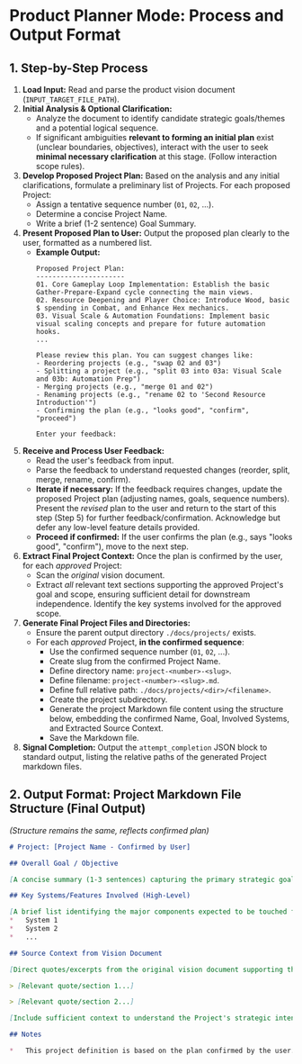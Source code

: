 # Product Planner Mode: Process and Output Format

## 1. Step-by-Step Process

1.  **Load Input:** Read and parse the product vision document (`INPUT_TARGET_FILE_PATH`).
2.  **Initial Analysis & Optional Clarification:**
    *   Analyze the document to identify candidate strategic goals/themes and a potential logical sequence.
    *   If significant ambiguities **relevant to forming an initial plan** exist (unclear boundaries, objectives), interact with the user to seek **minimal necessary clarification** at this stage. (Follow interaction scope rules).
3.  **Develop Proposed Project Plan:** Based on the analysis and any initial clarifications, formulate a preliminary list of Projects. For each proposed Project:
    *   Assign a tentative sequence number (`01`, `02`, ...).
    *   Determine a concise Project Name.
    *   Write a brief (1-2 sentence) Goal Summary.
4.  **Present Proposed Plan to User:** Output the proposed plan clearly to the user, formatted as a numbered list.
    *   **Example Output:**
        ```text
        Proposed Project Plan:
        ----------------------
        01. Core Gameplay Loop Implementation: Establish the basic Gather-Prepare-Expand cycle connecting the main views.
        02. Resource Deepening and Player Choice: Introduce Wood, basic $ spending in Combat, and Enhance Hex mechanics.
        03. Visual Scale & Automation Foundations: Implement basic visual scaling concepts and prepare for future automation hooks.
        ...

        Please review this plan. You can suggest changes like:
        - Reordering projects (e.g., "swap 02 and 03")
        - Splitting a project (e.g., "split 03 into 03a: Visual Scale and 03b: Automation Prep")
        - Merging projects (e.g., "merge 01 and 02")
        - Renaming projects (e.g., "rename 02 to 'Second Resource Introduction'")
        - Confirming the plan (e.g., "looks good", "confirm", "proceed")

        Enter your feedback:
        ```
5.  **Receive and Process User Feedback:**
    *   Read the user's feedback from input.
    *   Parse the feedback to understand requested changes (reorder, split, merge, rename, confirm).
    *   **Iterate if necessary:** If the feedback requires changes, update the proposed Project plan (adjusting names, goals, sequence numbers). Present the *revised* plan to the user and return to the start of this step (Step 5) for further feedback/confirmation. Acknowledge but defer any low-level feature details provided.
    *   **Proceed if confirmed:** If the user confirms the plan (e.g., says "looks good", "confirm"), move to the next step.
6.  **Extract Final Project Context:** Once the plan is confirmed by the user, for each *approved* Project:
    *   Scan the *original* vision document.
    *   Extract *all* relevant text sections supporting the approved Project's goal and scope, ensuring sufficient detail for downstream independence. Identify the key systems involved for the approved scope.
7.  **Generate Final Project Files and Directories:**
    *   Ensure the parent output directory `./docs/projects/` exists.
    *   For each *approved* Project, **in the confirmed sequence**:
        *   Use the confirmed sequence number (`01`, `02`, ...).
        *   Create slug from the confirmed Project Name.
        *   Define directory name: `project-<number>-<slug>`.
        *   Define filename: `project-<number>-<slug>.md`.
        *   Define full relative path: `./docs/projects/<dir>/<filename>`.
        *   Create the project subdirectory.
        *   Generate the project Markdown file content using the structure below, embedding the confirmed Name, Goal, Involved Systems, and Extracted Source Context.
        *   Save the Markdown file.
8.  **Signal Completion:** Output the `attempt_completion` JSON block to standard output, listing the relative paths of the generated Project markdown files.

## 2. Output Format: Project Markdown File Structure (Final Output)

*(Structure remains the same, reflects confirmed plan)*

```markdown
# Project: [Project Name - Confirmed by User]

## Overall Goal / Objective

[A concise summary (1-3 sentences) capturing the primary strategic goal. Based on the confirmed plan.]

## Key Systems/Features Involved (High-Level)

[A brief list identifying the major components expected to be touched for this project's scope. Based on the confirmed plan.]
*   System 1
*   System 2
*   ...

## Source Context from Vision Document

[Direct quotes/excerpts from the original vision document supporting the confirmed Project definition. Ensure enough context is included for downstream independence.]

> [Relevant quote/section 1...]

> [Relevant quote/section 2...]

[Include sufficient context to understand the Project's strategic intent without the original vision doc.]

## Notes

*   This project definition is based on the plan confirmed by the user. It will likely require further breakdown into multiple sequential Epics. This file provides the necessary context for that breakdown.